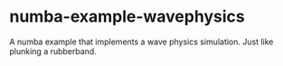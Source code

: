 numba-example-wavephysics
=========================

A numba example that implements a wave physics simulation.  Just like plunking a rubberband.